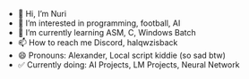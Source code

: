 - 👋 Hi, I’m Nuri
- 👀 I’m interested in programming, football, AI
- 🌱 I’m currently learning ASM, C, Windows Batch
- 📫 How to reach me Discord, halqwzisback
- 😄 Pronouns: Alexander, Local script kiddie (so sad btw)
- ✅ Currently doing: AI Projects, LM Projects, Neural Network

